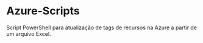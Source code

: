 # Azure-Scripts
Script PowerShell para atualização de tags de recursos na Azure a partir de um arquivo Excel.
